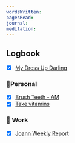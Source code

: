 ```yaml
---
wordsWritten: 
pagesRead: 
journal: 
meditation:
---
```



## Logbook
- [x] [My Dress Up Darling](things:///show?id=PPwBB48KNmjjPUNshEVnNT)

### 🏡Personal
- [x] [Brush Teeth - AM](things:///show?id=Nq3BRt3YbLXFUDCBsf5Dh1)
- [x] [Take vitamins](things:///show?id=DnL8RptMR8TxEWzd1C28vT)

### 💼 Work
- [x] [Joann Weekly Report](things:///show?id=8ExvXSKheN2C5BYtwhnvCk)